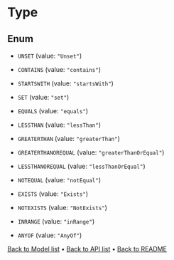 

# Type

## Enum


* `UNSET` (value: `"Unset"`)

* `CONTAINS` (value: `"contains"`)

* `STARTSWITH` (value: `"startsWith"`)

* `SET` (value: `"set"`)

* `EQUALS` (value: `"equals"`)

* `LESSTHAN` (value: `"lessThan"`)

* `GREATERTHAN` (value: `"greaterThan"`)

* `GREATERTHANOREQUAL` (value: `"greaterThanOrEqual"`)

* `LESSTHANOREQUAL` (value: `"lessThanOrEqual"`)

* `NOTEQUAL` (value: `"notEqual"`)

* `EXISTS` (value: `"Exists"`)

* `NOTEXISTS` (value: `"NotExists"`)

* `INRANGE` (value: `"inRange"`)

* `ANYOF` (value: `"AnyOf"`)



[Back to Model list](../README.md#documentation-for-models) &#8226; [Back to API list](../README.md#documentation-for-api-endpoints) &#8226; [Back to README](../README.md)


